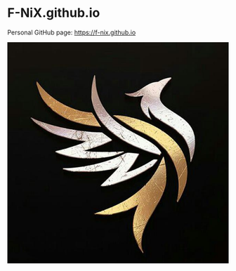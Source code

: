 # F-NiX.github.io
Personal GitHub page: https://f-nix.github.io

![My Official Logo](https://github.com/F-NiX/F-NiX.github.io/raw/master/fnix.jpg)
